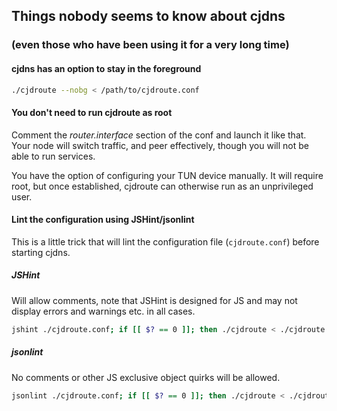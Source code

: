 ## Things nobody seems to know about cjdns
### (even those who have been using it for a very long time)

#### cjdns has an option to stay in the foreground

```Bash
./cjdroute --nobg < /path/to/cjdroute.conf
```

#### You don't need to run cjdroute as root

Comment the _router.interface_ section <!-- elaboration required --> of the conf and launch it like that. Your node will switch traffic, and peer effectively, though you will not be able to run services.

You have the option of configuring your TUN device manually. It will require root, but once established, cjdroute can otherwise run as an unprivileged user.

#### Lint the configuration using JSHint/jsonlint

This is a little trick that will lint the configuration file (`cjdroute.conf`) before starting cjdns.

##### JSHint
Will allow comments, note that JSHint is designed for JS and may not display errors and warnings etc. in all cases.
```Bash
jshint ./cjdroute.conf; if [[ $? == 0 ]]; then ./cjdroute < ./cjdroute.conf; fi
```

##### jsonlint
No comments or other JS exclusive object quirks will be allowed.
```Bash
jsonlint ./cjdroute.conf; if [[ $? == 0 ]]; then ./cjdroute < ./cjdroute.conf; fi
```
